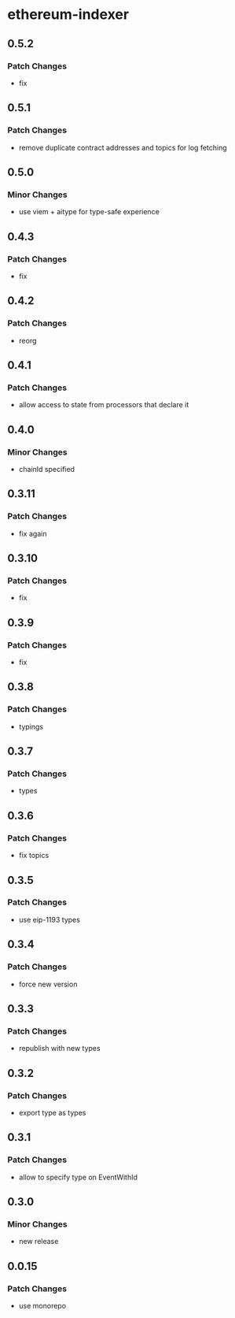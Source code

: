 # ethereum-indexer

## 0.5.2

### Patch Changes

- fix

## 0.5.1

### Patch Changes

- remove duplicate contract addresses and topics for log fetching

## 0.5.0

### Minor Changes

- use viem + aitype for type-safe experience

## 0.4.3

### Patch Changes

- fix

## 0.4.2

### Patch Changes

- reorg

## 0.4.1

### Patch Changes

- allow access to state from processors that declare it

## 0.4.0

### Minor Changes

- chainId specified

## 0.3.11

### Patch Changes

- fix again

## 0.3.10

### Patch Changes

- fix

## 0.3.9

### Patch Changes

- fix

## 0.3.8

### Patch Changes

- typings

## 0.3.7

### Patch Changes

- types

## 0.3.6

### Patch Changes

- fix topics

## 0.3.5

### Patch Changes

- use eip-1193 types

## 0.3.4

### Patch Changes

- force new version

## 0.3.3

### Patch Changes

- republish with new types

## 0.3.2

### Patch Changes

- export type as types

## 0.3.1

### Patch Changes

- allow to specify type on EventWithId

## 0.3.0

### Minor Changes

- new release

## 0.0.15

### Patch Changes

- use monorepo
